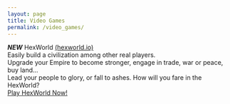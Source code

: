 ```yaml
---
layout: page
title: Video Games
permalink: /video_games/
---
```

***NEW*** HexWorld [(hexworld.io)](http://hexworld.io "Play")  
Easily build a civilization among other real players.  
Upgrade your Empire to become stronger, engage in trade, war or peace, buy land...  
Lead your people to glory, or fall to ashes. How will you fare in the HexWorld?  
[Play HexWorld Now!](http://hexworld.io "hexworld.io")  
